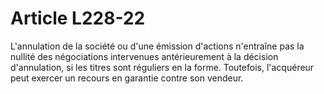 # Article L228-22

L'annulation de la société ou d'une émission d'actions n'entraîne pas la nullité des négociations intervenues antérieurement à la décision d'annulation, si les titres sont réguliers en la forme. Toutefois, l'acquéreur peut exercer un recours en garantie contre son vendeur.
